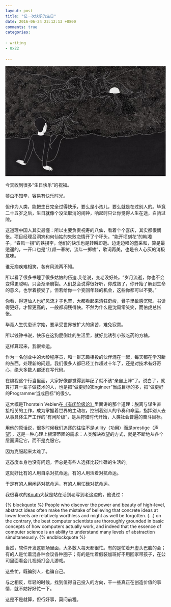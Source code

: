 ```yaml
---
layout: post
title: "记一次快乐的生日"
date: 2016-06-24 22:12:13 +0800
comments: true
categories: 

- writing
- 0x22

---
```



![Vhost threshold](/downloads/images/2016_06/birthday-0x32.jpg "Don't touch me...")

今天收到很多“生日快乐”的祝福。

蓼虫不知辛，容易有快乐时光。

但作为人类，能把生日完全过得快乐，要么是小孩儿，要么就是在过别人的。毕竟二十五岁之后，生日就像个没法取消的闹钟，响起时只让你觉得人生在途，白驹过隙。

这道理中国人其实最懂：所以主要负责祝寿的八仙，看着个个喜庆，其实都很惆怅。项目经理吕洞宾和何仙姑的失败恋情开了个坏头。“能开顷刻花”的韩湘子，“春风一拐”的铁拐李，他们的快乐也是转瞬即逝。边走边唱的蓝采和，算是最逍遥的，一开口也是“红颜一春树，流年一掷梭”，歌词再美，也是令人心灰的消极意味。

谁无痼疾难相笑，各有风流两不知。

所以看了很多书睡了很多姑娘的伍迪.艾伦说，变老没好处。“岁月流逝，你也不会变得更聪明，只会渐渐崩裂。人们总会说得很好听，你成熟了，你开始了解到生命的意义，也学着接受了。但若给你一个变回年轻的机会，这些你都可以不要。”

你看，得道仙人也好风流才子也罢，大都看起来清狂奇峻，骨子里敏感沉郁。书读得更好，才智更高的，一般都凋残得快。不然为什么是沈周常笑笑，而伯虎总怅怅。

毕竟人生忧患识字始，要承受世界被扩大的痛苦，难免寂寞。

所以钱钟书说，快乐在这狗屁倒灶的生活里，就好比诱引小孩吃药的方糖。

这样算起来，我很幸运。

作为一名创业中的大龄程序员，和一群志趣相投的伙伴混在一起，每天都在学习新的东西，处理新的问题。我们很多人都已经工作超过十年了，还是对技术有好奇心，绝大多数人都还在写代码。

在编程这个行当里面，大家好像都觉得到年纪了就不该“亲自上阵”了。说白了，就算打算一辈子做技术的人，也是把“做更好的Engineer”当成目标的多，把“做更好的Programmer当成目标”的很少。

这大概是Thorstein Veblen在[《有闲阶级论》](https://book.douban.com/subject/6428903/)里面讲的那个道理：脱离与谋生直接相关的工作，成为掌握着世界的主动权，控制着别人的节奏和命运，指挥别人去从事具体生产工作的“有闲阶级”，是从狩猎时代开始，人类社会普遍的奋斗目标。

用他的原话说，很多时候我们追逐的往往不是utility（功用）而是prestige（声望），这是一种心理上根深蒂固的需求：人类解决欲望的方式，就是不断地从各个层面满足它，而不是克服它。

因为克服起来太难了。

这态度本身也没有问题，但总是有些人选择比较忙碌的生活的。

这就好比有的人用自杀对抗命运，有的人用活着对抗命运。

于是有的人用闲适对抗命运，有的人用忙碌对抗命运。

我很喜欢的[Knuth](https://en.wikipedia.org/wiki/Donald_Knuth)大叔是站在活到老写到老这边的，他说过：

{% blockquote %}
People who discover the power and beauty of high-level, abstract ideas often make the mistake of believing that concrete ideas at lower levels are relatively worthless and might as well be forgotten. (…) on the contrary, the best computer scientists are thoroughly grounded in basic concepts of how computers actually work, and indeed that the essence of computer science is an ability to understand many levels of abstraction simultaneously.
{% endblockquote %}

当然，软件开发这职场里面，大多数人每天都很忙。有的是忙着开虚头巴脑的会；有的人是忙着混各种会议各种圈子；有的是忙着假装加班好不用回家带孩子，在公司里面看会儿视频打会儿游戏。

这些忙，既骗别人，也骗自己。

与之相反，年轻的时候，找到值得自己投入的方向，干一些真正在创造价值的事情，就不妨好好忙一下。

这是不是就算，但行好事，莫问前程。

